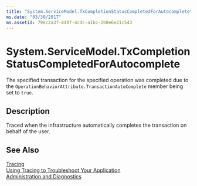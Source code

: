 ```yaml
---
title: "System.ServiceModel.TxCompletionStatusCompletedForAutocomplete"
ms.date: "03/30/2017"
ms.assetid: 79ec2a3f-8407-4c4c-a1bc-2b0e6e21c543
---
```

# System.ServiceModel.TxCompletionStatusCompletedForAutocomplete
The specified transaction for the specified operation was completed due to the `OperationBehaviorAttribute.TransactionAutoComplete` member being set to `true`.  
  
## Description  
 Traced when the infrastructure automatically completes the transaction on behalf of the user.  
  
## See Also  
 [Tracing](../../../../../docs/framework/wcf/diagnostics/tracing/index.md)  
 [Using Tracing to Troubleshoot Your Application](../../../../../docs/framework/wcf/diagnostics/tracing/using-tracing-to-troubleshoot-your-application.md)  
 [Administration and Diagnostics](../../../../../docs/framework/wcf/diagnostics/index.md)
